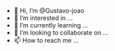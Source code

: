 - 👋 Hi, I’m @Gustavo-joao
- 👀 I’m interested in ...
- 🌱 I’m currently learning ...
- 💞️ I’m looking to collaborate on ...
- 📫 How to reach me ...

<!---
Gustavo-joao/Gustavo-joao is a ✨ special ✨ repository because its `README.md` (this file) appears on your GitHub profile.
You can click the Preview link to take a look at your changes.
--->
